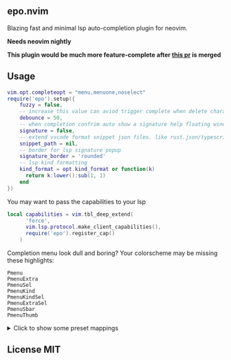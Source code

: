 ## epo.nvim

Blazing fast and minimal lsp auto-completion plugin for neovim.

**Needs neovim nightly**

**This plugin would be much more feature-complete after [this pr](https://github.com/neovim/neovim/pull/24723) is merged**

## Usage

```lua
vim.opt.completeopt = "menu,menuone,noselect"
require('epo').setup({
    fuzzy = false,
    -- increase this value can aviod trigger complete when delete character.
    debounce = 50,
    -- when completion confrim auto show a signature help floating window.
    signature = false,
    -- extend vscode format snippet json files. like rust.json/typescriptreact.json/zig.json
    snippet_path = nil,
    -- border for lsp signature popup
    signature_border = 'rounded'
    -- lsp kind formatting
    kind_format = opt.kind_format or function(k)
      return k:lower():sub(1, 1)
    end
})
```

You may want to pass the capabilities to your lsp

```lua
local capabilities = vim.tbl_deep_extend(
      'force',
      vim.lsp.protocol.make_client_capabilities(),
      require('epo').register_cap()
    )
```

Completion menu look dull and boring? Your colorscheme may be missing these highlights:

```
Pmenu
PmenuExtra
PmenuSel
PmenuKind
PmenuKindSel
PmenuExtraSel
PmenuSbar
PmenuThumb
```

<details>
<summary>Click to show some preset mappings</summary>

- <kbd>TAB</kbd> complete

```lua
vim.keymap.set('i', '<TAB>', function()
  if vim.fn.pumvisible() == 1 then
    return '<C-n>'
  elseif vim.snippet.jumpable(1) then
    return '<cmd>lua vim.snippet.jump(1)<cr>'
  else
    return '<TAB>'
  end
end, { expr = true })

vim.keymap.set('i', '<S-TAB>', function()
  if vim.fn.pumvisible() == 1 then
    return '<C-p>'
  elseif vim.snippet.jumpable(-1) then
    return '<cmd>lua vim.snippet.jump(-1)<CR>'
  else
    return '<S-TAB>'
  end
end, { expr = true })

vim.keymap.set('i', '<C-e>', function()
  if vim.fn.pumvisible() == 1 then
    require('epo').disable_trigger()
  end
  return '<C-e>'
end, {expr = true})
```

- `<cr>` completion

```lua
-- For using enter as completion, may conflict with some autopair plugin
vim.keymap.set("i", "<cr>", function()
    if vim.fn.pumvisible() == 1 then
        return "<C-y>"
    end
    return "<cr>"
end, { expr = true, noremap = true })

-- nvim-autopair compatibility
vim.keymap.set("i", "<cr>", function()
    if vim.fn.pumvisible() == 1 then
        return "<C-y>"
    end
    return require("nvim-autopairs").autopairs_cr()
end, { expr = true, noremap = true })
```

</details>

## License MIT
